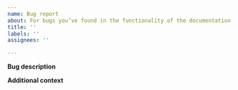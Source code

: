 ```yaml
---
name: Bug report
about: For bugs you’ve found in the functionality of the documentation site itself.
title: ''
labels: ''
assignees: ''

---
```


<!--

Please report only bugs that are about the documentation website on https://timber.github.io/docs/.

If you want to suggest bug fixes for the content of the documentation (grammatical errors, spelling, etc), then please open a new issue in the main Timber repo: https://github.com/timber/timber/issues.

-->

**Bug description**

<!-- A clear and concise description of what the bug is. Screenshots might be helpful. -->

**Additional context**

<!-- Add any other information about the problem here. -->
